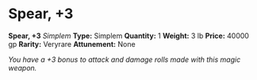 # Spear, +3

**Spear, +3**
_Simplem_
**Type:** Simplem
**Quantity:** 1
**Weight:** 3 lb
**Price:** 40000 gp
**Rarity:** Veryrare
**Attunement:** None

*You have a +3 bonus to attack and damage rolls made with this magic weapon.*